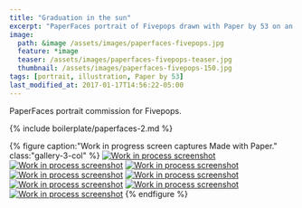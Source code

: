 ```yaml
---
title: "Graduation in the sun"
excerpt: "PaperFaces portrait of Fivepops drawn with Paper by 53 on an iPad."
image: 
  path: &image /assets/images/paperfaces-fivepops.jpg 
  feature: *image
  teaser: /assets/images/paperfaces-fivepops-teaser.jpg
  thumbnail: /assets/images/paperfaces-fivepops-150.jpg
tags: [portrait, illustration, Paper by 53]
last_modified_at: 2017-01-17T14:56:22-05:00
---
```


PaperFaces portrait commission for Fivepops.

{% include boilerplate/paperfaces-2.md %}

{% figure caption:"Work in progress screen captures Made with Paper." class:"gallery-3-col" %}
[![Work in process screenshot](/assets/images/paperfaces-fivepops-process-1-600.jpg)](/assets/images/paperfaces-fivepops-process-1-lg.jpg)
[![Work in process screenshot](/assets/images/paperfaces-fivepops-process-2-600.jpg)](/assets/images/paperfaces-fivepops-process-2-lg.jpg)
[![Work in process screenshot](/assets/images/paperfaces-fivepops-process-3-600.jpg)](/assets/images/paperfaces-fivepops-process-3-lg.jpg)
[![Work in process screenshot](/assets/images/paperfaces-fivepops-process-4-600.jpg)](/assets/images/paperfaces-fivepops-process-4-lg.jpg)
[![Work in process screenshot](/assets/images/paperfaces-fivepops-process-5-600.jpg)](/assets/images/paperfaces-fivepops-process-5-lg.jpg)
[![Work in process screenshot](/assets/images/paperfaces-fivepops-process-6-600.jpg)](/assets/images/paperfaces-fivepops-process-6-lg.jpg)
[![Work in process screenshot](/assets/images/paperfaces-fivepops-process-7-600.jpg)](/assets/images/paperfaces-fivepops-process-7-lg.jpg)
[![Work in process screenshot](/assets/images/paperfaces-fivepops-process-8-600.jpg)](/assets/images/paperfaces-fivepops-process-8-lg.jpg)
{% endfigure %}
